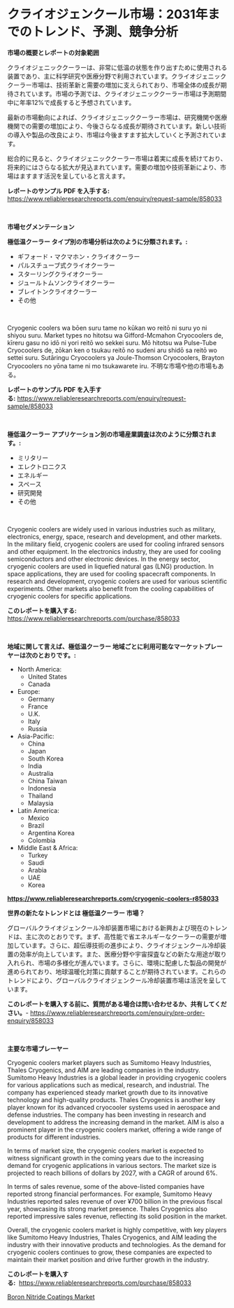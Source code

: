 <p><h1>クライオジェンクール市場：2031年までのトレンド、予測、競争分析</h1></p><p><strong>市場の概要とレポートの対象範囲</strong></p>
<p><p>クライオジェニッククーラーは、非常に低温の状態を作り出すために使用される装置であり、主に科学研究や医療分野で利用されています。クライオジェニッククーラー市場は、技術革新と需要の増加に支えられており、市場全体の成長が期待されています。市場の予測では、クライオジェニッククーラー市場は予測期間中に年率12%で成長すると予想されています。</p><p>最新の市場動向によれば、クライオジェニッククーラー市場は、研究機関や医療機関での需要の増加により、今後さらなる成長が期待されています。新しい技術の導入や製品の改良により、市場は今後ますます拡大していくと予測されています。</p><p>総合的に見ると、クライオジェニッククーラー市場は着実に成長を続けており、将来的にはさらなる拡大が見込まれています。需要の増加や技術革新により、市場はますます活況を呈していると言えます。</p></p>
<p><strong>レポートのサンプル PDF を入手する:</strong> <a href="https://www.reliableresearchreports.com/enquiry/request-sample/858033">https://www.reliableresearchreports.com/enquiry/request-sample/858033</a></p>
<p>&nbsp;</p>
<p><strong>市場セグメンテーション</strong></p>
<p><strong>極低温クーラー タイプ別の市場分析は次のように分類されます。:</strong></p>
<p><ul><li>ギフォード・マクマホン・クライオクーラー</li><li>パルスチューブ式クライオクーラー</li><li>スターリングクライオクーラー</li><li>ジュールトムソンクライオクーラー</li><li>ブレイトンクライオクーラー</li><li>その他</li></ul></p>
<p>&nbsp;</p>
<p><p>Cryogenic coolers wa bōen suru tame no kūkan wo reitō ni suru yo ni shiyou suru. Market types no hitotsu wa Gifford-Mcmahon Cryocoolers de, kīreru gasu no idō ni yori reitō wo sekkei suru. Mō hitotsu wa Pulse-Tube Cryocoolers de, zōkan ken o tsukau reitō no sudeni aru shidō sa reitō wo settei suru. Sutāringu Cryocoolers ya Joule-Thomson Cryocoolers, Brayton Cryocoolers no yōna tame ni mo tsukawarete iru. 不明な市場や他の市場もある。</p></p>
<p><strong>レポートのサンプル PDF を入手する:</strong>&nbsp;<a href="https://www.reliableresearchreports.com/enquiry/request-sample/858033">https://www.reliableresearchreports.com/enquiry/request-sample/858033</a></p>
<p>&nbsp;</p>
<p><strong> 極低温クーラー アプリケーション別の市場産業調査は次のように分類されます。:</strong></p>
<p><ul><li>ミリタリー</li><li>エレクトロニクス</li><li>エネルギー</li><li>スペース</li><li>研究開発</li><li>その他</li></ul></p>
<p>&nbsp;</p>
<p><p>Cryogenic coolers are widely used in various industries such as military, electronics, energy, space, research and development, and other markets. In the military field, cryogenic coolers are used for cooling infrared sensors and other equipment. In the electronics industry, they are used for cooling semiconductors and other electronic devices. In the energy sector, cryogenic coolers are used in liquefied natural gas (LNG) production. In space applications, they are used for cooling spacecraft components. In research and development, cryogenic coolers are used for various scientific experiments. Other markets also benefit from the cooling capabilities of cryogenic coolers for specific applications.</p></p>
<p><strong>このレポートを購入する:</strong>&nbsp; <a href="https://www.reliableresearchreports.com/purchase/858033">https://www.reliableresearchreports.com/purchase/858033</a></p>
<p>&nbsp;</p>
<p><strong>地域に関して言えば、極低温クーラー 地域ごとに利用可能なマーケットプレーヤーは次のとおりです。:</strong></p>
<p><ul>
    <li>
        North America:
        <ul>
            <li>United States</li>
            <li>Canada</li>
        </ul>
    </li>
    <li>
        Europe:
        <ul>
            <li>Germany</li>
            <li>France</li>
            <li>U.K.</li>
            <li>Italy</li>
            <li>Russia</li>
        </ul>
    </li>
    <li>
        Asia-Pacific:
        <ul>
            <li>China</li>
            <li>Japan</li>
            <li>South Korea</li>
            <li>India</li>
            <li>Australia</li>
            <li>China Taiwan</li>
            <li>Indonesia</li>
            <li>Thailand</li>
            <li>Malaysia</li>
        </ul>
    </li>
    <li>
        Latin America:
        <ul>
            <li>Mexico</li>
            <li>Brazil</li>
            <li>Argentina Korea</li>
            <li>Colombia</li>
        </ul>
    </li>
    <li>
        Middle East & Africa:
        <ul>
            <li>Turkey</li>
            <li>Saudi</li>
            <li>Arabia</li>
            <li>UAE</li>
            <li>Korea</li>
        </ul>
    </li>
    </ul></p>
<p><strong><a href="https://www.reliableresearchreports.com/cryogenic-coolers-r858033">https://www.reliableresearchreports.com/cryogenic-coolers-r858033</a></strong>&nbsp;</p>
<p><strong>世界の新たなトレンドとは 極低温クーラー 市場？</strong></p>
<p><p>グローバルクライオジェンクール冷却装置市場における新興および現在のトレンドは、主に次のとおりです。まず、高性能で省エネルギーなクーラーの需要が増加しています。さらに、超伝導技術の進歩により、クライオジェンクール冷却装置の効率が向上しています。また、医療分野や宇宙探査などの新たな用途が取り入れられ、市場の多様化が進んでいます。さらに、環境に配慮した製品の開発が進められており、地球温暖化対策に貢献することが期待されています。これらのトレンドにより、グローバルクライオジェンクール冷却装置市場は活況を呈しています。</p></p>
<p><strong>このレポートを購入する前に、質問がある場合は問い合わせるか、共有してください。</strong>- <a href="https://www.reliableresearchreports.com/enquiry/pre-order-enquiry/858033">https://www.reliableresearchreports.com/enquiry/pre-order-enquiry/858033</a></p>
<p>&nbsp;</p>
<p><strong>主要な市場プレーヤー</strong></p>
<p><p>Cryogenic coolers market players such as Sumitomo Heavy Industries, Thales Cryogenics, and AIM are leading companies in the industry. Sumitomo Heavy Industries is a global leader in providing cryogenic coolers for various applications such as medical, research, and industrial. The company has experienced steady market growth due to its innovative technology and high-quality products. Thales Cryogenics is another key player known for its advanced cryocooler systems used in aerospace and defense industries. The company has been investing in research and development to address the increasing demand in the market. AIM is also a prominent player in the cryogenic coolers market, offering a wide range of products for different industries.</p><p>In terms of market size, the cryogenic coolers market is expected to witness significant growth in the coming years due to the increasing demand for cryogenic applications in various sectors. The market size is projected to reach billions of dollars by 2027, with a CAGR of around 6%.</p><p>In terms of sales revenue, some of the above-listed companies have reported strong financial performances. For example, Sumitomo Heavy Industries reported sales revenue of over ¥700 billion in the previous fiscal year, showcasing its strong market presence. Thales Cryogenics also reported impressive sales revenue, reflecting its solid position in the market.</p><p>Overall, the cryogenic coolers market is highly competitive, with key players like Sumitomo Heavy Industries, Thales Cryogenics, and AIM leading the industry with their innovative products and technologies. As the demand for cryogenic coolers continues to grow, these companies are expected to maintain their market position and drive further growth in the industry.</p></p>
<p><strong>このレポートを購入する:</strong>&nbsp;&nbsp;<a href="https://www.reliableresearchreports.com/purchase/858033">https://www.reliableresearchreports.com/purchase/858033</a></p>
<p><p><a href="https://angry-finch-aaf.notion.site/Boron-Nitride-Coatings-Market-Size-Focuses-on-Market-Dynamics-In-Depth-Analysis-and-Future-Projecti-ff608bf879fb4234981d5a4adcb6329d">Boron Nitride Coatings Market</a></p></p>